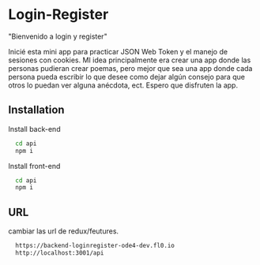 ﻿# Login-Register

"Bienvenido a login y register"

Inicié esta mini app para practicar JSON Web Token y el manejo de sesiones con cookies. MI idea principalmente era crear una app donde las personas pudieran crear poemas, pero mejor que sea una app donde cada persona pueda escribir lo que desee como dejar algún consejo para que otros lo puedan ver alguna anécdota, ect. Espero que disfruten la app.


## Installation

Install back-end

```bash
  cd api
  npm i
```
Install front-end

```bash
  cd api
  npm i
```
    
## URL
cambiar las url de redux/feutures.
```bash
  https://backend-loginregister-ode4-dev.fl0.io
  http://localhost:3001/api
```
